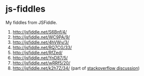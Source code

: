 js-fiddles
==========

My fiddles from JSFiddle.

1. http://jsfiddle.net/S6Bnf/4/
2. http://jsfiddle.net/WC9PA/9/
3. http://jsfiddle.net/4hVWv/3/
4. http://jsfiddle.net/RQ7CG/33/
5. http://jsfiddle.net/RfZed/
6. http://jsfiddle.net/YnD87/5/
7. http://jsfiddle.net/wRRf5/20/
8. http://jsfiddle.net/k2h7Z/34/ (part of [stackoverflow discussion](https://stackoverflow.com/questions/22800157/firefox-javascript-concurrency))
